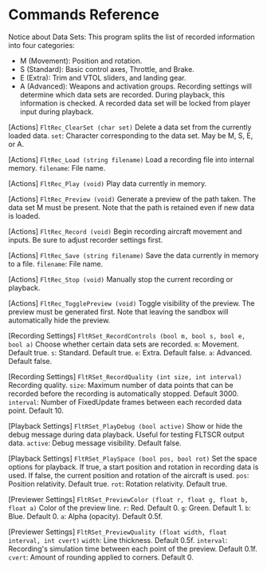 # Commands Reference

Notice about Data Sets:
This program splits the list of recorded information into four categories:
- M (Movement): Position and rotation.
- S (Standard): Basic control axes, Throttle, and Brake.
- E (Extra): Trim and VTOL sliders, and landing gear.
- A (Advanced): Weapons and activation groups.
Recording settings will determine which data sets are recorded. During playback, this information is checked. A recorded data set will be locked from player input during playback.

[Actions] `FltRec_ClearSet (char set)`
Delete a data set from the currently loaded data.
`set`: Character corresponding to the data set. May be M, S, E, or A.

[Actions] `FltRec_Load (string filename)`
Load a recording file into internal memory.
`filename`: File name.

[Actions] `FltRec_Play (void)`
Play data currently in memory.

[Actions] `FltRec_Preview (void)`
Generate a preview of the path taken. The data set M must be present. Note that the path is retained even if new data is loaded.

[Actions] `FltRec_Record (void)`
Begin recording aircraft movement and inputs. Be sure to adjust recorder settings first.

[Actions] `FltRec_Save (string filename)`
Save the data currently in memory to a file.
`filename`: File name.

[Actions] `FltRec_Stop (void)`
Manually stop the current recording or playback.

[Actions] `FltRec_TogglePreview (void)`
Toggle visibility of the preview. The preview must be generated first. Note that leaving the sandbox will automatically hide the preview.

[Recording Settings] `FltRSet_RecordControls (bool m, bool s, bool e, bool a)`
Choose whether certain data sets are recorded.
`m`: Movement. Default true.
`s`: Standard. Default true.
`e`: Extra. Default false.
`a`: Advanced. Default false.

[Recording Settings] `FltRSet_RecordQuality (int size, int interval)`
Recording quality.
`size`: Maximum number of data points that can be recorded before the recording is automatically stopped. Default 3000.
`interval`: Number of FixedUpdate frames between each recorded data point. Default 10.

[Playback Settings] `FltRSet_PlayDebug (bool active)`
Show or hide the debug message during data playback. Useful for testing FLTSCR output data.
`active`: Debug message visibility. Default false.

[Playback Settings] `FltRSet_PlaySpace (bool pos, bool rot)`
Set the space options for playback. If true, a start position and rotation in recording data is used. If false, the current position and rotation of the aircraft is used.
`pos`: Position relativity. Default true.
`rot`: Rotation relativity. Default true.

[Previewer Settings] `FltRSet_PreviewColor (float r, float g, float b, float a)`
Color of the preview line.
`r`: Red. Default 0.
`g`: Green. Default 1.
`b`: Blue. Default 0.
`a`: Alpha (opacity). Default 0.5f.

[Previewer Settings] `FltRSet_PreviewQuality (float width, float interval, int cvert)`
`width`: Line thickness. Default 0.5f.
`interval`: Recording's simulation time between each point of the preview. Default 0.1f.
`cvert`: Amount of rounding applied to corners. Default 0.
